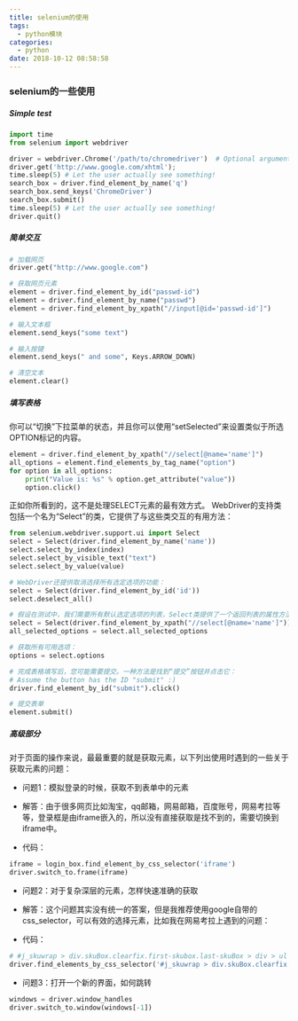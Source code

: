 ```yaml
---
title: selenium的使用
tags:
  - python模块
categories:
  - python
date: 2018-10-12 08:58:58
---
```


### selenium的一些使用

##### Simple test

```python
import time
from selenium import webdriver

driver = webdriver.Chrome('/path/to/chromedriver')  # Optional argument, if not specified will search path.
driver.get('http://www.google.com/xhtml');
time.sleep(5) # Let the user actually see something!
search_box = driver.find_element_by_name('q')
search_box.send_keys('ChromeDriver')
search_box.submit()
time.sleep(5) # Let the user actually see something!
driver.quit()
```

##### 简单交互

```python
# 加载网页
driver.get("http://www.google.com")

# 获取网页元素
element = driver.find_element_by_id("passwd-id")
element = driver.find_element_by_name("passwd")
element = driver.find_element_by_xpath("//input[@id='passwd-id']")

# 输入文本框
element.send_keys("some text")

# 输入按键
element.send_keys(" and some", Keys.ARROW_DOWN)

# 清空文本
element.clear()

```

##### 填写表格
你可以“切换”下拉菜单的状态，并且你可以使用“setSelected”来设置类似于所选OPTION标记的内容。


```python
element = driver.find_element_by_xpath("//select[@name='name']")
all_options = element.find_elements_by_tag_name("option")
for option in all_options:
    print("Value is: %s" % option.get_attribute("value"))
    option.click()
```

正如你所看到的，这不是处理SELECT元素的最有效方式。 WebDriver的支持类包括一个名为“Select”的类，它提供了与这些类交互的有用方法：

```python
from selenium.webdriver.support.ui import Select
select = Select(driver.find_element_by_name('name'))
select.select_by_index(index)
select.select_by_visible_text("text")
select.select_by_value(value)

# WebDriver还提供取消选择所有选定选项的功能：
select = Select(driver.find_element_by_id('id'))
select.deselect_all()

# 假设在测试中，我们需要所有默认选定选项的列表，Select类提供了一个返回列表的属性方法：
select = Select(driver.find_element_by_xpath("//select[@name='name']"))
all_selected_options = select.all_selected_options

# 获取所有可用选项：
options = select.options

# 完成表格填写后，您可能需要提交。一种方法是找到“提交”按钮并点击它：
# Assume the button has the ID "submit" :)
driver.find_element_by_id("submit").click()

# 提交表单
element.submit()
```

##### 高级部分
对于页面的操作来说，最最重要的就是获取元素，以下列出使用时遇到的一些关于获取元素的问题：
- 问题1：模拟登录的时候，获取不到表单中的元素
- 解答：由于很多网页比如淘宝，qq邮箱，网易邮箱，百度账号，网易考拉等等，登录框是由iframe嵌入的，所以没有直接获取是找不到的，需要切换到iframe中。

- 代码：
```python
iframe = login_box.find_element_by_css_selector('iframe')
driver.switch_to.frame(iframe)
```

- 问题2：对于复杂深层的元素，怎样快速准确的获取
- 解答：这个问题其实没有统一的答案，但是我推荐使用google自带的css_selector，可以有效的选择元素，比如我在网易考拉上遇到的问题：

- 代码：

```python
# #j_skuwrap > div.skuBox.clearfix.first-skubox.last-skuBox > div > ul > li:nth-child(1) > a
driver.find_elements_by_css_selector('#j_skuwrap > div.skuBox.clearfix.first-skubox.last-skuBox > div > ul > li:nth-child(1) > a')[0].click()
```
- 问题3：打开一个新的界面，如何跳转

```python
windows = driver.window_handles
driver.switch_to.window(windows[-1])
```

















